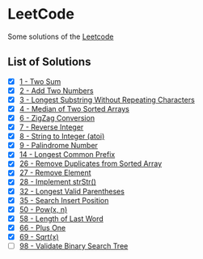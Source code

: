 # LeetCode
Some solutions of the [Leetcode](https://leetcode.com/)

## List of Solutions

- [X] [1 - Two Sum](https://github.com/TheLe0/LeetCode/blob/main/Swift/Solution.swift#L15)
- [X] [2 - Add Two Numbers](https://github.com/TheLe0/LeetCode/blob/main/Swift/Solution.swift#L35)
- [X] [3 - Longest Substring Without Repeating Characters](https://github.com/TheLe0/LeetCode/blob/main/Swift/Solution.swift#L87)
- [X] [4 - Median of Two Sorted Arrays](https://github.com/TheLe0/LeetCode/blob/main/Swift/Solution.swift#L110)
- [X] [6 - ZigZag Conversion](https://github.com/TheLe0/LeetCode/blob/main/Swift/Solution.swift#L135)
- [X] [7 - Reverse Integer](https://github.com/TheLe0/LeetCode/blob/main/Swift/Solution.swift#L161)
- [X] [8 - String to Integer (atoi)](https://github.com/TheLe0/LeetCode/blob/main/Swift/Solution.swift#L178)
- [X] [9 - Palindrome Number](https://github.com/TheLe0/LeetCode/blob/main/Swift/Solution.swift#L219)
- [X] [14 - Longest Common Prefix](https://github.com/TheLe0/LeetCode/blob/main/Swift/Solution.swift#L250)
- [X] [26 - Remove Duplicates from Sorted Array](https://github.com/TheLe0/LeetCode/blob/main/Swift/Solution.swift#L281)
- [X] [27 - Remove Element](https://github.com/TheLe0/LeetCode/blob/main/Swift/Solution.swift#L308)
- [X] [28 - Implement strStr()](https://github.com/TheLe0/LeetCode/blob/main/Swift/Solution.swift#L331)
- [X] [32 - Longest Valid Parentheses](https://github.com/TheLe0/LeetCode/blob/main/Swift/Solution.swift#L389)
- [X] [35 - Search Insert Position](https://github.com/TheLe0/LeetCode/blob/main/Swift/Solution.swift#L364)
- [X] [50 - Pow(x, n)](https://github.com/TheLe0/LeetCode/blob/main/Swift/Solution.swift#L308)
- [X] [58 - Length of Last Word](https://github.com/TheLe0/LeetCode/blob/main/Swift/Solution.swift#L316)
- [X] [66 - Plus One](https://github.com/TheLe0/LeetCode/blob/main/Swift/Solution.swift#L347)
- [X] [69 - Sqrt(x)](https://github.com/TheLe0/LeetCode/blob/main/Swift/Solution.swift#L439)
- [ ] [98 - Validate Binary Search Tree ](https://leetcode.com/problems/validate-binary-search-tree/)
